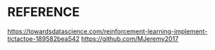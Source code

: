 # REFERENCE
https://towardsdatascience.com/reinforcement-learning-implement-tictactoe-189582bea542
https://github.com/MJeremy2017
